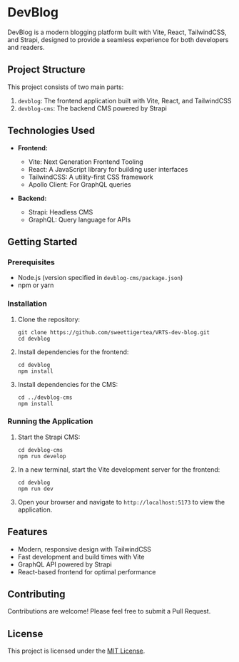 # DevBlog

DevBlog is a modern blogging platform built with Vite, React, TailwindCSS, and Strapi, designed to provide a seamless experience for both developers and readers.

## Project Structure

This project consists of two main parts:

1. `devblog`: The frontend application built with Vite, React, and TailwindCSS
2. `devblog-cms`: The backend CMS powered by Strapi

## Technologies Used

- **Frontend:**
  - Vite: Next Generation Frontend Tooling
  - React: A JavaScript library for building user interfaces
  - TailwindCSS: A utility-first CSS framework
  - Apollo Client: For GraphQL queries

- **Backend:**
  - Strapi: Headless CMS
  - GraphQL: Query language for APIs

## Getting Started

### Prerequisites

- Node.js (version specified in `devblog-cms/package.json`)
- npm or yarn

### Installation

1. Clone the repository:
   ```
   git clone https://github.com/sweettigertea/VRTS-dev-blog.git
   cd devblog
   ```

2. Install dependencies for the frontend:
   ```
   cd devblog
   npm install
   ```

3. Install dependencies for the CMS:
   ```
   cd ../devblog-cms
   npm install
   ```

### Running the Application

1. Start the Strapi CMS:
   ```
   cd devblog-cms
   npm run develop
   ```

2. In a new terminal, start the Vite development server for the frontend:
   ```
   cd devblog
   npm run dev
   ```

3. Open your browser and navigate to `http://localhost:5173` to view the application.

## Features

- Modern, responsive design with TailwindCSS
- Fast development and build times with Vite
- GraphQL API powered by Strapi
- React-based frontend for optimal performance

## Contributing

Contributions are welcome! Please feel free to submit a Pull Request.

## License

This project is licensed under the [MIT License](https://mit-license.org/).
